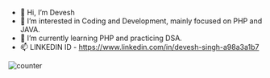 - 👋 Hi, I’m Devesh
- 👀 I’m interested in Coding and Development, mainly focused on PHP and JAVA. 
- 🌱 I’m currently learning PHP and practicing DSA. 
- 📫 LINKEDIN ID - https://www.linkedin.com/in/devesh-singh-a98a3a1b7

![counter](https://[YOUR_ENDPOINT].m.pipedream.net)

